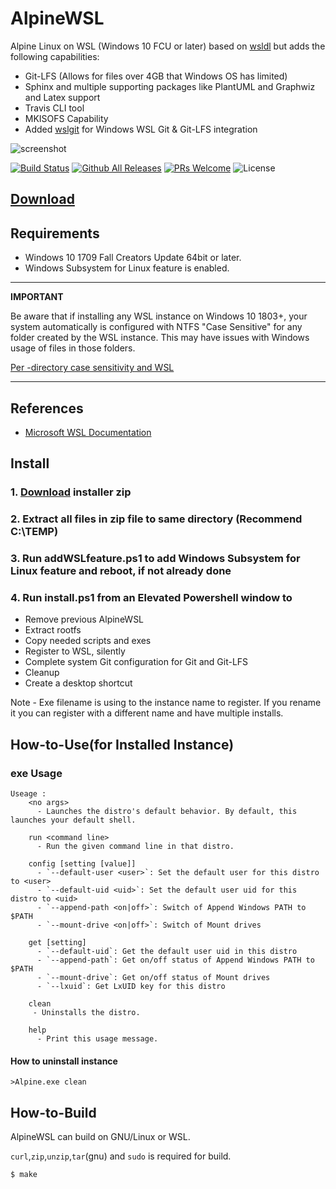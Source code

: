 # AlpineWSL

Alpine Linux on WSL (Windows 10 FCU or later)
based on [wsldl](https://github.com/yuk7/wsldl)
but adds the following capabilities:

* Git-LFS (Allows for files over 4GB that Windows OS has limited)
* Sphinx and multiple supporting packages like PlantUML and Graphwiz and Latex support
* Travis CLI tool
* MKISOFS Capability
* Added [wslgit](https://github.com/andy-5/wslgit) for Windows WSL Git & Git-LFS integration

![screenshot](https://raw.githubusercontent.com/wiki/yuk7/wsldl/img/Arch_Alpine_Ubuntu.png)

[![Build Status](https://img.shields.io/travis/binarylandscapes/AlpineWSL.svg?style=flat-square)](https://travis-ci.org/binarylandscapes/AlpineWSL)
[![Github All Releases](https://img.shields.io/github/downloads/binarylandscapes/AlpineWSL/total.svg?style=flat-square)](https://github.com/binarylandscapes/AlpineWSL/releases/latest)
[![PRs Welcome](https://img.shields.io/badge/PRs-welcome-brightgreen.svg?style=flat-square)](http://makeapullrequest.com)
![License](https://img.shields.io/github/license/binarylandscapes/AlpineWSL.svg?style=flat-square)

## [Download](https://github.com/binarylandscapes/AlpineWSL/releases/latest)

## Requirements

* Windows 10 1709 Fall Creators Update 64bit or later.
* Windows Subsystem for Linux feature is enabled.

---
**IMPORTANT**

Be aware that if installing any WSL instance on Windows 10 1803+, your system automatically is configured with NTFS "Case Sensitive" for any folder created by the WSL instance. This may have issues with Windows usage of files in those folders.

[Per -directory case sensitivity and WSL](https://blogs.msdn.microsoft.com/commandline/2018/02/28/per-directory-case-sensitivity-and-wsl/)

---

## References

* [Microsoft WSL Documentation](https://docs.microsoft.com/en-us/windows/wsl/about)

## Install

### 1. [Download](https://github.com/binarylandscapes/AlpineWSL/releases/latest) installer zip

### 2. Extract all files in zip file to same directory (Recommend C:\TEMP)

### 3. Run addWSLfeature.ps1 to add Windows Subsystem for Linux feature and reboot, if not already done

### 4. Run install.ps1 from an Elevated Powershell window to

* Remove previous AlpineWSL
* Extract rootfs
* Copy needed scripts and exes
* Register to WSL, silently
* Complete system Git configuration for Git and Git-LFS
* Cleanup
* Create a desktop shortcut

Note -  Exe filename is using to the instance name to register. If you rename it you can register with a different name and have multiple installs.

## How-to-Use(for Installed Instance)

### exe Usage

```dos
Useage :
    <no args>
      - Launches the distro's default behavior. By default, this launches your default shell.

    run <command line>
      - Run the given command line in that distro.

    config [setting [value]]
      - `--default-user <user>`: Set the default user for this distro to <user>
      - `--default-uid <uid>`: Set the default user uid for this distro to <uid>
      - `--append-path <on|off>`: Switch of Append Windows PATH to $PATH
      - `--mount-drive <on|off>`: Switch of Mount drives

    get [setting]
      - `--default-uid`: Get the default user uid in this distro
      - `--append-path`: Get on/off status of Append Windows PATH to $PATH
      - `--mount-drive`: Get on/off status of Mount drives
      - `--lxuid`: Get LxUID key for this distro

    clean
     - Uninstalls the distro.

    help
      - Print this usage message.
```

#### How to uninstall instance

```dos
>Alpine.exe clean

```

## How-to-Build

AlpineWSL can build on GNU/Linux or WSL.

`curl`,`zip`,`unzip`,`tar`(gnu) and `sudo` is required for build.

```shell
$ make
```
